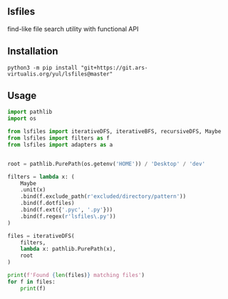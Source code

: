## lsfiles
find-like file search utility with functional API


## Installation
``` shell
python3 -m pip install "git+https://git.ars-virtualis.org/yul/lsfiles@master"
```

## Usage
```python
import pathlib
import os

from lsfiles import iterativeDFS, iterativeBFS, recursiveDFS, Maybe
from lsfiles import filters as f
from lsfiles import adapters as a


root = pathlib.PurePath(os.getenv('HOME')) / 'Desktop' / 'dev'

filters = lambda x: (
	Maybe
	.unit(x)
	.bind(f.exclude_path(r'excluded/directory/pattern'))
	.bind(f.dotfiles)
	.bind(f.ext({'.pyc', '.py'}))
	.bind(f.regex(r'lsfiles\.py'))
)

files = iterativeDFS(
	filters,
	lambda x: pathlib.PurePath(x),
	root
)

print(f'Found {len(files)} matching files')
for f in files:
	print(f)
```
